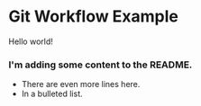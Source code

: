 # Git Workflow Example

Hello world!

### I'm adding some content to the README.

* There are even more lines here.
* In a bulleted list.
